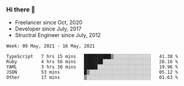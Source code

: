 ### Hi there 👋

- Freelancer since Oct, 2020
- Developer since July, 2017
- Structral Engineer since July, 2012

<!--START_SECTION:waka-->
```text
Week: 09 May, 2021 - 16 May, 2021

TypeScript   7 hrs 15 mins   ██████████▒░░░░░░░░░░░░░░   41.38 % 
Ruby         4 hrs 56 mins   ███████░░░░░░░░░░░░░░░░░░   28.16 % 
YAML         3 hrs 30 mins   █████░░░░░░░░░░░░░░░░░░░░   19.96 % 
JSON         53 mins         █▒░░░░░░░░░░░░░░░░░░░░░░░   05.12 % 
Other        17 mins         ▒░░░░░░░░░░░░░░░░░░░░░░░░   01.63 % 
```
<!--END_SECTION:waka-->
